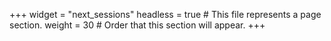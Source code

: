 +++
widget = "next_sessions"
headless = true  # This file represents a page section.
weight = 30  # Order that this section will appear.
+++
